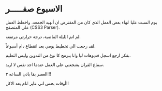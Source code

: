 # الاسبوع صفـــــر


يوم السبت عليا انهاء بعض العمل الذي كان من المفترض ان أنهيه الجمعه، واخطط العمل علي المتصفح (CSS3 Parser).


لم انم الليلة الماضية، درجة حرارتي مرتفعه.


لقد رجعت الي تخطيط يومي بعد انقطاع دام أسبوعاً.


بفكر ارجع اسجل فديوهات ليا وانا ببرمج كا نوع من التدوين وليس التعليم.


سماع القران يشجعني علي العمل عندما اجد نفس لا اريد.


العصر بقا باذن الساعه ٣!!!


أوقات بحس اني عايز انام بعد الاكل!!